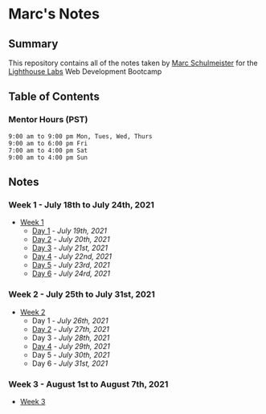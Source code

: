 # Marc's Notes
## Summary

This repository contains all of the notes taken by [Marc Schulmeister](https://github.com/marcschul) for the [Lighthouse Labs](https://www.lighthouselabs.ca/) Web Development Bootcamp


## Table of Contents

### Mentor Hours (PST)
``` JS
9:00 am to 9:00 pm Mon, Tues, Wed, Thurs
9:00 am to 6:00 pm Fri
7:00 am to 4:00 pm Sat
9:00 am to 4:00 pm Sun
```

## Notes

### Week 1 - July 18th to July 24th, 2021
* [Week 1](/Week_1)
  * [Day 1](/Week_1/Day_1) - *July 19th, 2021*
  * [Day 2](/Week_1/Day_2) - *July 20th, 2021*
  * [Day 3](/Week_1/Day_3) - *July 21st, 2021*
  * [Day 4](/Week_1/Day_4) - *July 22nd, 2021*
  * [Day 5](/Week_1/Day_5) - *July 23rd, 2021*
  * [Day 6](/Week_1/Day_6) - *July 24rd, 2021*
### Week 2 - July 25th to July 31st, 2021
* [Week 2](/Week_2)
  * Day 1 - *July 26th, 2021*
  * [Day 2](/Week_2/Day_2) - *July 27th, 2021*
  * Day 3 - *July 28th, 2021*
  * [Day 4](/Week_2/Day_4) - *July 29th, 2021*
  * Day 5 - *July 30th, 2021*
  * Day 6 - *July 31st, 2021*
### Week 3 - August 1st to August 7th, 2021
* [Week 3](/Week_3)


